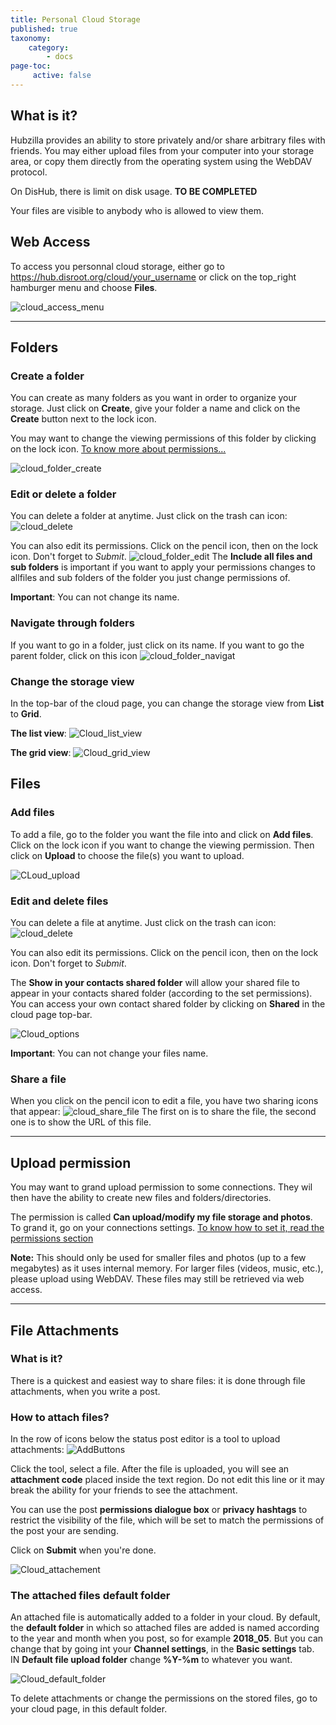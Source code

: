 ```yaml
---
title: Personal Cloud Storage
published: true
taxonomy:
    category:
        - docs
page-toc:
     active: false
---
```


## What is it?
Hubzilla provides an ability to store privately and/or share arbitrary files with friends. You may either upload files from your computer into your storage area, or copy them directly from the operating system using the WebDAV protocol.

On DisHub, there is limit on disk usage. **TO BE COMPLETED**

Your files are visible to anybody who is allowed to view them.

## Web Access
To access you personnal cloud storage, either go to https://hub.disroot.org/cloud/your_username  or click on the top_right hamburger menu and choose **Files**.

![cloud_access_menu](en/Cloud_access_menu.png)

---
## Folders
### Create a folder
You can create as many folders as you want in order to organize your storage.
Just click on **Create**, give your folder a name and click on the **Create** button next to the lock icon.

You may want to change the viewing permissions of this folder by clicking on the lock icon. [To know more about permissions...](../../04.Permissions)

![cloud_folder_create](en/Cloud_folder_create.gif)


### Edit or delete a folder
You can delete a folder at anytime. Just click on the trash can icon:
![cloud_delete](en/Cloud_delete.png)

You can also edit its permissions. Click on the pencil icon, then on the lock icon. Don't forget to *Submit*.
![cloud_folder_edit](en/Cloud_folder_edit.gif)
The **Include all files and sub folders** is important if you want to apply your permissions changes to allfiles and sub folders of the folder you just change permissions of.

**Important**: You can not change its name.

### Navigate through folders
If you want to go in a folder, just click on its name. If you want to go the parent folder, click on this icon
![cloud_folder_navigat](en/Cloud_folder_navigate.png)

### Change the storage view
In the top-bar of the cloud page, you can change the storage view from **List** to **Grid**.

**The list view**:
![Cloud_list_view](en/Cloud_list_view.png)

**The grid view**:
![Cloud_grid_view](en/Cloud_grid_view.png)


## Files
### Add files
To add a file, go to the folder you want the file into and click on **Add files**. Click on the lock icon if you want to change the viewing permission. Then click on **Upload** to choose the file(s) you want to upload.

![CLoud_upload](en/Cloud_upload.gif)

### Edit and delete files
You can delete a file at anytime. Just click on the trash can icon:
![cloud_delete](en/Cloud_delete_file.png)

You can also edit its permissions. Click on the pencil icon, then on the lock icon. Don't forget to *Submit*.

The **Show in your contacts shared folder** will allow your shared file to appear in your contacts shared folder (according to the set permissions). You can access your own contact shared folder by clicking on **Shared** in the cloud page top-bar.

![Cloud_options](en/Cloud_options.png)

**Important**: You can not change your files name.

### Share a file
When you click on the pencil icon to edit a file, you have two sharing icons that appear: ![cloud_share_file](en/Cloud_share_file.png)
The first on is to share the file, the second one is to show the URL of this file.

---

## Upload permission
You may want to grand upload permission to some connections. They wil then have the ability to create new files and folders/directories.

The permission is called **Can upload/modify my file storage and photos**. To grand it, go on your connections settings. [To know how to set it, read the permissions section](../../04.Permissions)

**Note:** This should only be used for smaller files and photos (up to a few megabytes) as it uses internal memory. For larger files (videos, music, etc.), please upload using WebDAV. These files may still be retrieved via web access.

---

## File Attachments
### What is it?
There is a quickest and easiest way to share files: it is done through file attachments, when you write a post.

### How to attach files?
In the row of icons below the status post editor is a tool to upload attachments: ![AddButtons](en/AddButtons.png)

Click the tool, select a file. After the file is uploaded, you will see an **attachment code** placed inside the text region. Do not edit this line or it may break the ability for your friends to see the attachment.

You can use the post **permissions dialogue box** or **privacy hashtags** to restrict the visibility of the file, which will be set to match the permissions of the post your are sending.

Click on **Submit** when you're done.

![Cloud_attachement](en/Cloud_attachement.gif)

### The attached files default folder
An attached file is automatically added to a folder in your cloud. By default, the **default folder** in which so attached files are added is named according to the year and month when you post, so for example **2018_05**. But you can change that by going int your **Channel settings**, in the **Basic settings** tab. IN **Default file upload folder** change **%Y-%m** to whatever you want.

![Cloud_default_folder](en/CLoud_default_folder.png)

To delete attachments or change the permissions on the stored files, go to your cloud page, in this default folder.
